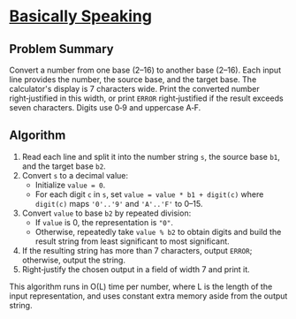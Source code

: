 # [Basically Speaking](https://www.spoj.com/problems/BASE/)

## Problem Summary
Convert a number from one base (2–16) to another base (2–16). Each input line provides the number, the source base, and the target base. The calculator's display is 7 characters wide. Print the converted number right‑justified in this width, or print `ERROR` right‑justified if the result exceeds seven characters. Digits use 0‑9 and uppercase A‑F.

## Algorithm
1. Read each line and split it into the number string `s`, the source base `b1`, and the target base `b2`.
2. Convert `s` to a decimal value:
   - Initialize `value = 0`.
   - For each digit `c` in `s`, set `value = value * b1 + digit(c)` where `digit(c)` maps `'0'..'9'` and `'A'..'F'` to 0–15.
3. Convert `value` to base `b2` by repeated division:
   - If `value` is 0, the representation is `"0"`.
   - Otherwise, repeatedly take `value % b2` to obtain digits and build the result string from least significant to most significant.
4. If the resulting string has more than 7 characters, output `ERROR`; otherwise, output the string.
5. Right‑justify the chosen output in a field of width 7 and print it.

This algorithm runs in O(L) time per number, where L is the length of the input representation, and uses constant extra memory aside from the output string.
